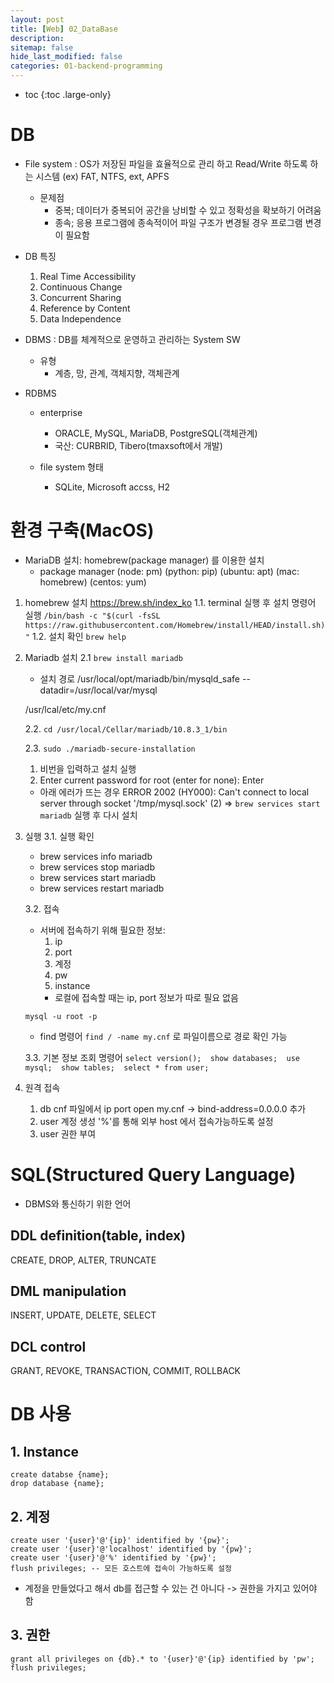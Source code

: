 ```yaml
---
layout: post
title: [Web] 02_DataBase
description: 
sitemap: false
hide_last_modified: false
categories: 01-backend-programming 
---
```


* toc
{:toc .large-only}


# DB 
- File system 
    : OS가 저장된 파일을 효율적으로 관리 하고 Read/Write 하도록 하는 시스템 
        (ex) FAT, NTFS, ext, APFS 
    - 문제점 
        - 중복; 데이터가 중복되어 공간을 낭비할 수 있고 정확성을 확보하기 어려움 
        - 종속; 응용 프로그램에 종속적이어 파일 구조가 변경될 경우 프로그램 변경이 필요함   
- DB 특징 
    1. Real Time Accessibility 
    2. Continuous Change 
    3. Concurrent Sharing 
    4. Reference by Content 
    5. Data Independence

- DBMS 
    : DB를 체계적으로 운영하고 관리하는 System SW 
    - 유형
        - 계층, 망, 관계, 객체지향, 객체관계 
    
- RDBMS 
    - enterprise 
        - ORACLE, MySQL, MariaDB, PostgreSQL(객체관계)
        - 국산: CURBRID, Tibero(tmaxsoft에서 개발) 

    - file system 형태
        - SQLite, Microsoft accss, H2 


# 환경 구축(MacOS) 
- MariaDB 설치: homebrew(package manager) 를 이용한 설치 
    * package manager 
        (node: pm) 
        (python: pip) 
        (ubuntu: apt) 
        (mac: homebrew) 
        (centos: yum)

1. homebrew 설치 
 https://brew.sh/index_ko
    1.1. terminal 실행 후 설치 명령어 실행
        ```/bin/bash -c "$(curl -fsSL https://raw.githubusercontent.com/Homebrew/install/HEAD/install.sh)"```
    1.2. 설치 확인 
        ```brew help```

2. Mariadb 설치 
    2.1
        ```brew install mariadb```

    * 설치 경로
    /usr/local/opt/mariadb/bin/mysqld_safe --datadir=/usr/local/var/mysql

    /usr/lcal/etc/my.cnf 
         
    2.2. 
        ```cd /usr/local/Cellar/mariadb/10.8.3_1/bin``` 

    2.3.
        ```sudo ./mariadb-secure-installation```

    1) 비번을 입력하고 설치 실행 
    2) Enter current password for root (enter for none): Enter
    * 아래 에러가 뜨는 경우 
    ERROR 2002 (HY000): Can't connect to local server through socket '/tmp/mysql.sock' (2)
    => ```brew services start mariadb``` 실행 후 다시 설치 

3. 실행 
    3.1. 실행 확인 
    - brew services info mariadb 
    - brew services stop mariadb 
    - brew services start mariadb 
    - brew services restart mariadb 

    3.2. 접속 
    - 서버에 접속하기 위해 필요한 정보: 
        1) ip 
        2) port 
        3) 계정 
        4) pw 
        5) instance 
        * 로컬에 접속할 때는 ip, port 정보가 따로 필요 없음 

    ``` mysql -u root -p ```

    * find 명령어 
    ``` find / -name my.cnf ``` 로 파일이름으로 경로 확인 가능 

    3.3. 기본 정보 조회 명령어 
        ```
        select version(); 
        show databases; 
        use mysql; 
        show tables; 
        select * from user; 
        ```

4. 원격 접속 
    1. db cnf 파일에서 ip port open 
        my.cnf -> bind-address=0.0.0.0 추가
    2. user 계정 생성
        '%'를 통해 외부 host 에서 접속가능하도록 설정 
    3. user 권한 부여 

# SQL(Structured Query Language)  
- DBMS와 통신하기 위한 언어 

## DDL definition(table, index) 
CREATE, DROP, ALTER, TRUNCATE 

## DML manipulation 
INSERT, UPDATE, DELETE, SELECT

## DCL control 
GRANT, REVOKE, TRANSACTION, COMMIT, ROLLBACK 

# DB 사용 
## 1. Instance 
```
create databse {name}; 
drop database {name}; 
```

## 2. 계정 
```
create user '{user}'@'{ip}' identified by '{pw}'; 
create user '{user}'@'localhost' identified by '{pw}'; 
create user '{user}'@'%' identified by '{pw}'; 
flush privileges; -- 모든 호스트에 접속이 가능하도록 설정 
```

* 계정을 만들었다고 해서 db를 접근할 수 있는 건 아니다 -> 권한을 가지고 있어야 함 

## 3. 권한 
```
grant all privileges on {db}.* to '{user}'@'{ip} identified by 'pw'; 
flush privileges; 
```